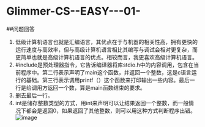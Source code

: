 # Glimmer-CS--EASY---01-
##问题回答
1. 低级计算机语言也就是汇编语言，其优点在于与机器的相关性高，拥有更快的运行速度与高效率，但与高级计算机语言相比其编写与调试会相对更复杂，而更简单也就是高级计算机语言的优点。相较而言，我更喜欢高级计算机语言。
2. #include是预处理器指令，它告诉编译器将库stdio.h中的内容调用，包含在当前程序中。第二行表示声明了main这个函数，并返回一个整数，这是c语言运行的基础。第三行表示调用printf（）这个函数来打印输出一些内容。最后一行是给调用方返回一个数，算是main函数结束的要求。
3. 删去最后一行。
4. int是储存整数类型的方式，用int来声明可以让结果返回一个整数，而一般情况下都会是返回0，如果返回了其他整数，则可以用这种方式判断程序出错。
![image](https://github.com/user-attachments/assets/07fea3db-6f6c-4485-8e1c-b6ab36568ecf)
